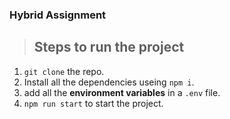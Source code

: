### Hybrid Assignment

> ## Steps to run the project

1. `git clone` the repo.
2. Install all the dependencies useing `npm i`.
3. add all the **environment variables** in a `.env` file.
4. `npm run start` to start the project.
